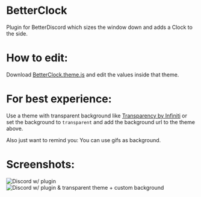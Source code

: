 # BetterClock

Plugin for BetterDiscord which sizes the window down and adds a Clock to the side.

# How to edit:

Download [BetterClock.theme.js](https://github.com/spthiel/BetterClock/blob/master/BetterClock.theme.css)
and edit the values inside that theme.

# For best experience:

Use a theme with transparent background like [Transparency by Infiniti](https://github.com/mashirochan/Mashiro-chan/blob/master/transparency.theme.css) or set the background to `transparent` and add the background url to the theme above.

Also just want to remind you: You can use gifs as background.

# Screenshots:

![Discord w/ plugin](http://i.imgur.com/3C96A7F.png)
![Discord w/ plugin & transparent theme + custom background](https://i.imgur.com/Ru7FWyB.png)
